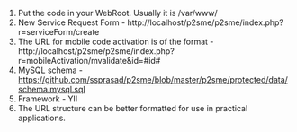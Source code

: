 1. Put the code in your WebRoot. Usually it is /var/www/
2. New Service Request Form - http://localhost/p2sme/p2sme/index.php?r=serviceForm/create
3. The URL for mobile code activation is of the format - http://localhost/p2sme/p2sme/index.php?r=mobileActivation/mvalidate&id=#id#
4. MySQL schema - https://github.com/ssprasad/p2sme/blob/master/p2sme/protected/data/schema.mysql.sql
5. Framework - YII
6. The URL structure can be better formatted for use in practical applications.

